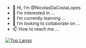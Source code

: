 - 👋 Hi, I’m @NicolasDaCostaLopes
- 👀 I’m interested in ...
- 🌱 I’m currently learning ...
- 💞️ I’m looking to collaborate on ...
- 📫 How to reach me ...

[![Top Langs](https://github-readme-stats.vercel.app/api/top-langs/?username=NicolasDaCostaLopes&layout=compact)](https://github.com/anuraghazra/github-readme-stats)
<!---
NicolasDaCostaLopes/NicolasDaCostaLopes is a ✨ special ✨ repository because its `README.md` (this file) appears on your GitHub profile.
You can click the Preview link to take a look at your changes.
--->
